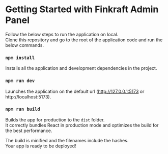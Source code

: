 # Getting Started with Finkraft Admin Panel

Follow the below steps to run the application on local.\
Clone this repository and go to the root of the application code and run the below commands.

### `npm install`

Installs all the application and development dependencies in the project.

### `npm run dev`

Launches the application on the default url (http://127.0.0.1:5173 or http://localhost:5173).

### `npm run build`

Builds the app for production to the `dist` folder.\
It correctly bundles React in production mode and optimizes the build for the best performance.

The build is minified and the filenames include the hashes.\
Your app is ready to be deployed!